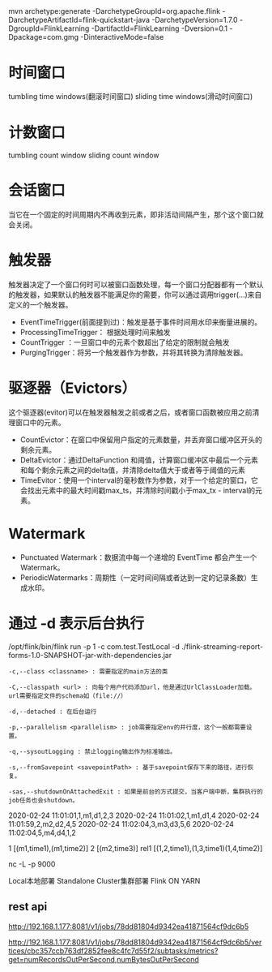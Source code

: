 ## 
mvn archetype:generate -DarchetypeGroupId=org.apache.flink -DarchetypeArtifactId=flink-quickstart-java -DarchetypeVersion=1.7.0 -DgroupId=FlinkLearning -DartifactId=FlinkLearning -Dversion=0.1 -Dpackage=com.gmg -DinteractiveMode=false

# 时间窗口
tumbling time windows(翻滚时间窗口)
sliding time windows(滑动时间窗口) 
# 计数窗口
tumbling count window
sliding count window
# 会话窗口
当它在一个固定的时间周期内不再收到元素，即非活动间隔产生，那个这个窗口就会关闭。
# 触发器
触发器决定了一个窗口何时可以被窗口函数处理，每一个窗口分配器都有一个默认的触发器，如果默认的触发器不能满足你的需要，你可以通过调用trigger(...)来自定义的一个触发器。
- EventTimeTrigger(前面提到过)：触发是基于事件时间用水印来衡量进展的。
- ProcessingTimeTrigger： 根据处理时间来触发
- CountTrigger ：一旦窗口中的元素个数超出了给定的限制就会触发
- PurgingTrigger：将另一个触发器作为参数，并将其转换为清除触发器。
# 驱逐器（Evictors）
这个驱逐器(evitor)可以在触发器触发之前或者之后，或者窗口函数被应用之前清理窗口中的元素。
- CountEvictor：在窗口中保留用户指定的元素数量，并丢弃窗口缓冲区开头的剩余元素。
- DeltaEvictor：通过DeltaFunction 和阈值，计算窗口缓冲区中最后一个元素和每个剩余元素之间的delta值，并清除delta值大于或者等于阈值的元素
- TimeEvitor：使用一个interval的毫秒数作为参数，对于一个给定的窗口，它会找出元素中的最大时间戳max_ts，并清除时间戳小于max_tx - interval的元素。
# Watermark
- Punctuated Watermark：数据流中每一个递增的 EventTime 都会产生一个 Watermark。
- PeriodicWatermarks：周期性（一定时间间隔或者达到一定的记录条数）生成水印。

# 通过 -d 表示后台执行
/opt/flink/bin/flink run -p 1 -c com.test.TestLocal -d ./flink-streaming-report-forms-1.0-SNAPSHOT-jar-with-dependencies.jar 

```
-c,--class <classname> : 需要指定的main方法的类

-C,--classpath <url> : 向每个用户代码添加url，他是通过UrlClassLoader加载。url需要指定文件的schema如（file://）

-d,--detached : 在后台运行

-p,--parallelism <parallelism> : job需要指定env的并行度，这个一般都需要设置。

-q,--sysoutLogging : 禁止logging输出作为标准输出。

-s,--fromSavepoint <savepointPath> : 基于savepoint保存下来的路径，进行恢复。

-sas,--shutdownOnAttachedExit : 如果是前台的方式提交，当客户端中断，集群执行的job任务也会shutdown。

```

2020-02-24 11:01:01,1,m1,d1,2,3
2020-02-24 11:01:02,1,m1,d1,4
2020-02-24 11:01:59,2,m2,d2,4,5 
2020-02-24 11:02:04,3,m3,d3,5,6
2020-02-24 11:02:04,5,m4,d4,1,2

1 [(m1,time1),(m1,time2)]
2 [(m2,time3)]
rel1 [(1,2,time1),(1,3,time1)(1,4,time2)]



nc -L -p 9000

 Local本地部署
 Standalone Cluster集群部署
 Flink ON YARN

## rest api
http://192.168.1.177:8081/v1/jobs/78dd81804d9342ea41871564cf9dc6b5

http://192.168.1.177:8081/v1/jobs/78dd81804d9342ea41871564cf9dc6b5/vertices/cbc357ccb763df2852fee8c4fc7d55f2/subtasks/metrics?get=numRecordsOutPerSecond,numBytesOutPerSecond
